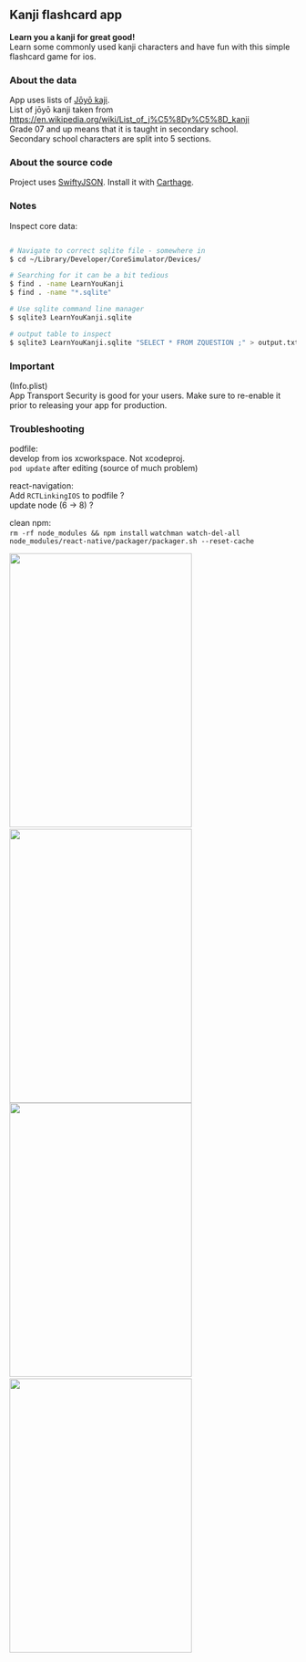 
Kanji flashcard app 
-------------------

**Learn you a kanji for great good!**  
Learn some commonly used kanji characters and have fun with this simple flashcard game for ios.  

### About the data
App uses lists of [Jōyō kaji](https://en.wikipedia.org/wiki/J%C5%8Dy%C5%8D_kanji).  
List of jōyō kanji taken from https://en.wikipedia.org/wiki/List_of_j%C5%8Dy%C5%8D_kanji  
Grade 07 and up means that it is taught in secondary school.  
Secondary school characters are split into 5 sections.  

### About the source code
Project uses [SwiftyJSON](https://github.com/SwiftyJSON/SwiftyJSON). Install it with [Carthage](https://github.com/Carthage/Carthage).  

### Notes
Inspect core data:  
```bash

# Navigate to correct sqlite file - somewhere in 
$ cd ~/Library/Developer/CoreSimulator/Devices/

# Searching for it can be a bit tedious
$ find . -name LearnYouKanji
$ find . -name "*.sqlite"

# Use sqlite command line manager 
$ sqlite3 LearnYouKanji.sqlite

# output table to inspect
$ sqlite3 LearnYouKanji.sqlite "SELECT * FROM ZQUESTION ;" > output.txt
```

### Important  
(Info.plist)  
App Transport Security is good for your users. Make sure to re-enable it prior to releasing your app for production.  

### Troubleshooting  
podfile:  
develop from ios xcworkspace. Not xcodeproj.  
`pod update` after editing (source of much problem)  

react-navigation:  
Add `RCTLinkingIOS` to podfile ?  
update node (6 -> 8) ?  

clean npm:  
`rm -rf node_modules && npm install`
`watchman watch-del-all`
`node_modules/react-native/packager/packager.sh --reset-cache`


<img src="https://github.com/JamieRobertson/learn-you-kanji/blob/master/screenshots/github/lyk-screenshot-1.png" width="320" height="480" />
&nbsp;
<img src="https://github.com/JamieRobertson/learn-you-kanji/blob/master/screenshots/github/lyk-screenshot-2.png" width="320" height="480" />
<br style="clear: both;">

<img src="https://github.com/JamieRobertson/learn-you-kanji/blob/master/screenshots/github/lyk-screenshot-3.png" width="320" height="480" />
&nbsp;
<img src="https://github.com/JamieRobertson/learn-you-kanji/blob/master/screenshots/github/lyk-screenshot-4.png" width="320" height="480" />
